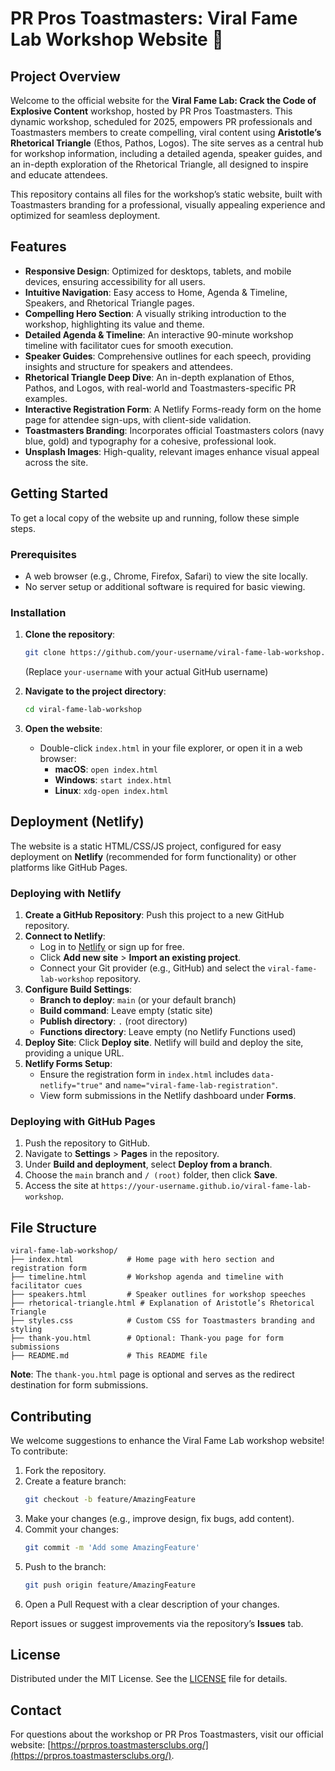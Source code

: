 # PR Pros Toastmasters: Viral Fame Lab Workshop Website 🚀

## Project Overview
Welcome to the official website for the **Viral Fame Lab: Crack the Code of Explosive Content** workshop, hosted by PR Pros Toastmasters. This dynamic workshop, scheduled for 2025, empowers PR professionals and Toastmasters members to create compelling, viral content using **Aristotle’s Rhetorical Triangle** (Ethos, Pathos, Logos). The site serves as a central hub for workshop information, including a detailed agenda, speaker guides, and an in-depth exploration of the Rhetorical Triangle, all designed to inspire and educate attendees.

This repository contains all files for the workshop’s static website, built with Toastmasters branding for a professional, visually appealing experience and optimized for seamless deployment.

## Features
- **Responsive Design**: Optimized for desktops, tablets, and mobile devices, ensuring accessibility for all users.
- **Intuitive Navigation**: Easy access to Home, Agenda & Timeline, Speakers, and Rhetorical Triangle pages.
- **Compelling Hero Section**: A visually striking introduction to the workshop, highlighting its value and theme.
- **Detailed Agenda & Timeline**: An interactive 90-minute workshop timeline with facilitator cues for smooth execution.
- **Speaker Guides**: Comprehensive outlines for each speech, providing insights and structure for speakers and attendees.
- **Rhetorical Triangle Deep Dive**: An in-depth explanation of Ethos, Pathos, and Logos, with real-world and Toastmasters-specific PR examples.
- **Interactive Registration Form**: A Netlify Forms-ready form on the home page for attendee sign-ups, with client-side validation.
- **Toastmasters Branding**: Incorporates official Toastmasters colors (navy blue, gold) and typography for a cohesive, professional look.
- **Unsplash Images**: High-quality, relevant images enhance visual appeal across the site.

## Getting Started
To get a local copy of the website up and running, follow these simple steps.

### Prerequisites
- A web browser (e.g., Chrome, Firefox, Safari) to view the site locally.
- No server setup or additional software is required for basic viewing.

### Installation
1. **Clone the repository**:
   ```bash
   git clone https://github.com/your-username/viral-fame-lab-workshop.git
   ```
   (Replace `your-username` with your actual GitHub username)

2. **Navigate to the project directory**:
   ```bash
   cd viral-fame-lab-workshop
   ```

3. **Open the website**:
   - Double-click `index.html` in your file explorer, or open it in a web browser:
     - **macOS**: `open index.html`
     - **Windows**: `start index.html`
     - **Linux**: `xdg-open index.html`

## Deployment (Netlify)
The website is a static HTML/CSS/JS project, configured for easy deployment on **Netlify** (recommended for form functionality) or other platforms like GitHub Pages.

### Deploying with Netlify
1. **Create a GitHub Repository**: Push this project to a new GitHub repository.
2. **Connect to Netlify**:
   - Log in to [Netlify](https://www.netlify.com) or sign up for free.
   - Click **Add new site** > **Import an existing project**.
   - Connect your Git provider (e.g., GitHub) and select the `viral-fame-lab-workshop` repository.
3. **Configure Build Settings**:
   - **Branch to deploy**: `main` (or your default branch)
   - **Build command**: Leave empty (static site)
   - **Publish directory**: `.` (root directory)
   - **Functions directory**: Leave empty (no Netlify Functions used)
4. **Deploy Site**: Click **Deploy site**. Netlify will build and deploy the site, providing a unique URL.
5. **Netlify Forms Setup**:
   - Ensure the registration form in `index.html` includes `data-netlify="true"` and `name="viral-fame-lab-registration"`.
   - View form submissions in the Netlify dashboard under **Forms**.

### Deploying with GitHub Pages
1. Push the repository to GitHub.
2. Navigate to **Settings** > **Pages** in the repository.
3. Under **Build and deployment**, select **Deploy from a branch**.
4. Choose the `main` branch and `/ (root)` folder, then click **Save**.
5. Access the site at `https://your-username.github.io/viral-fame-lab-workshop`.

## File Structure
```
viral-fame-lab-workshop/
├── index.html            # Home page with hero section and registration form
├── timeline.html         # Workshop agenda and timeline with facilitator cues
├── speakers.html         # Speaker outlines for workshop speeches
├── rhetorical-triangle.html # Explanation of Aristotle’s Rhetorical Triangle
├── styles.css            # Custom CSS for Toastmasters branding and styling
├── thank-you.html        # Optional: Thank-you page for form submissions
├── README.md             # This README file
```

**Note**: The `thank-you.html` page is optional and serves as the redirect destination for form submissions.

## Contributing
We welcome suggestions to enhance the Viral Fame Lab workshop website! To contribute:
1. Fork the repository.
2. Create a feature branch:
   ```bash
   git checkout -b feature/AmazingFeature
   ```
3. Make your changes (e.g., improve design, fix bugs, add content).
4. Commit your changes:
   ```bash
   git commit -m 'Add some AmazingFeature'
   ```
5. Push to the branch:
   ```bash
   git push origin feature/AmazingFeature
   ```
6. Open a Pull Request with a clear description of your changes.

Report issues or suggest improvements via the repository’s **Issues** tab.

## License
Distributed under the MIT License. See the [LICENSE](LICENSE) file for details.

## Contact
For questions about the workshop or PR Pros Toastmasters, visit our official website: [https://prpros.toastmastersclubs.org/](https://prpros.toastmastersclubs.org/).